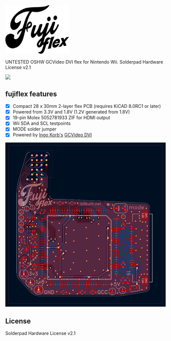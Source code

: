 <picture> <source media="(prefers-color-scheme: dark)" srcset="images/logo.png"> <img src="images/logo_black.png" width="200"> </picture> 

UNTESTED OSHW GCVideo DVI flex for Nintendo Wii. Solderpad Hardware License v2.1

<img src="https://github.com/mackieks/fujiflex/blob/main/images/fujiflex.png" width=1200>



## fujiflex features
- [x] Compact 28 x 30mm 2-layer flex PCB (requires KiCAD 8.0RC1 or later)
- [x] Powered from 3.3V and 1.8V (1.2V generated from 1.8V)
- [x] 19-pin Molex 5052781933 ZIF for HDMI output
- [x] Wii SDA and SCL testpoints
- [x] MODE solder jumper
- [x] Powered by [Ingo Korb's](https://github.com/ikorb) [GCVideo DVI](https://github.com/ikorb/gcvideo/)

<img src="https://github.com/mackieks/fujiflex/blob/main/images/layout.PNG" width=800>

## License
Solderpad Hardware License v2.1
